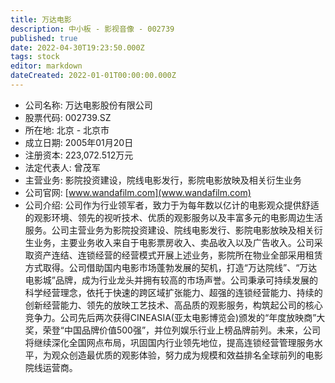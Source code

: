 ```yaml
---
title: 万达电影
description: 中小板 - 影视音像 - 002739
published: true
date: 2022-04-30T19:23:50.000Z
tags: stock
editor: markdown
dateCreated: 2022-01-01T00:00:00.000Z
---
```


- 公司名称: 万达电影股份有限公司
- 股票代码: 002739.SZ
- 所在地: 北京 - 北京市
- 成立日期: 2005年01月20日
- 注册资本: 223,072.512万元
- 法定代表人: 曾茂军
- 主营业务: 影院投资建设，院线电影发行，影院电影放映及相关衍生业务
- 公司官网: [www.wandafilm.com](www.wandafilm.com)
- 公司介绍: 公司作为行业领军者，致力于为每年数以亿计的电影观众提供舒适的观影环境、领先的视听技术、优质的观影服务以及丰富多元的电影周边生活服务。公司主营业务为影院投资建设、院线电影发行、影院电影放映及相关衍生业务，主要业务收入来自于电影票房收入、卖品收入以及广告收入。公司采取资产连结、连锁经营的经营模式开展上述业务，影院所在物业全部采用租赁方式取得。公司借助国内电影市场蓬勃发展的契机，打造“万达院线”、“万达电影城”品牌，成为行业龙头并拥有较高的市场声誉。公司秉承可持续发展的科学经营理念，依托于快速的跨区域扩张能力、超强的连锁经营能力、持续的创新经营能力、领先的放映工艺技术、高品质的观影服务，构筑起公司的核心竞争力。公司先后两次获得CINEASIA(亚太电影博览会)颁发的“年度放映商”大奖，荣登“中国品牌价值500强”，并位列娱乐行业上榜品牌前列。未来，公司将继续深化全国网点布局，巩固国内行业领先地位，提高连锁经营管理服务水平，为观众创造最优质的观影体验，努力成为规模和效益排名全球前列的电影院线运营商。


